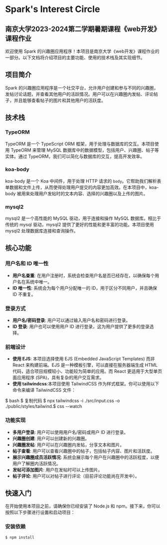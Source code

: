 # Spark's Interest Circle

## 南京大学2023-2024第二学期暑期课程《web开发》课程作业

欢迎使用 Spark 的兴趣圈应用程序！本项目是南京大学《web开发》课程作业的一部分。以下文档将介绍项目的主要功能、使用的技术栈及其实现细节。

## 项目简介

Spark 的兴趣圈应用程序是一个社交平台，允许用户创建和参与不同的兴趣圈，发帖讨论话题，并查看其他用户的活跃情况。用户可以在兴趣圈内发帖、评论帖子，并且能够查看帖子的图片和其他用户的活跃度。

## 技术栈

### TypeORM

TypeORM 是一个 TypeScript ORM 框架，用于处理与数据库的交互。本项目使用 TypeORM 来管理 MySQL 数据库中的数据模型，包括用户、兴趣圈、帖子等实体。通过 TypeORM，我们可以简化与数据库的交互，提高开发效率。

### koa-body

koa-body 是一个 Koa 中间件，用于处理 HTTP 请求的 `body`。它帮助我们解析表单数据和文件上传，从而使得处理用户提交的内容更加高效。在本项目中，koa-body 被用来处理用户发帖时的文本内容、选择的兴趣圈以及上传的图片。

### mysql2

mysql2 是一个高性能的 MySQL 驱动，用于连接和操作 MySQL 数据库。相比于传统的 mysql 驱动，mysql2 提供了更好的性能和更丰富的功能。本项目使用 mysql2 处理数据库连接和查询操作。

## 核心功能

### 用户名和 ID 唯一性

- **用户名查重**: 在用户注册时，系统会检查用户名是否已经存在，以确保每个用户名在系统中唯一。
- **ID 唯一性**: 系统会为每个用户分配唯一的 ID，用于区分不同用户，并且确保 ID 不重复。

### 登录方式

- **用户名/密码登录**: 用户可以通过输入用户名和密码进行登录。
- **ID 登录**: 用户也可以使用用户 ID 进行登录，这为用户提供了更多的登录选择。

### 前端设计

- **使用 EJS**: 本项目选择使用 EJS (Embedded JavaScript Templates) 而非 React 来构建前端。EJS 是一种模板引擎，可以直接在服务器端生成 HTML 代码，适合项目规模较小、功能较为简单的应用。而 React 更适用于大型单页面应用程序 (SPA)，具有复杂的用户交互需求。
-  **使用 tailwindcss**:本项目使用 TailwindCSS 作为样式框架。你可以使用以下命令来编译 TailwindCSS 文件：

$ bash
$ 复制代码
$ npx tailwindcss -i ./src/input.css -o ./public/styles/tailwind.$ css --watch

### 功能实现

- **多用户登录**: 用户可以使用用户名/密码或用户 ID 进行登录。
- **兴趣圈创建**: 用户可以创建新的兴趣圈。
- **兴趣圈发帖**: 用户可以在兴趣圈内发帖，分享文本和图片。
- **帖子查看**: 用户可以查看兴趣圈中的帖子，包括帖子内容、图片和活跃度。
- **展示兴趣圈成员活跃情况**: 系统会展示每个用户在兴趣圈中的活跃程度，以便用户了解圈内活跃情况。
- **发帖可添加图片**: 用户在发帖时可以上传图片。
- **帖子评论**: 用户可以对帖子进行评论（目前评论功能尚在开发中）。

## 快速入门

在开始使用本项目之前，请确保你已经安装了 Node.js 和 npm。接下来，你可以按照以下步骤进行设置和启动项目：

### 安装依赖

```bash
$ npm install
